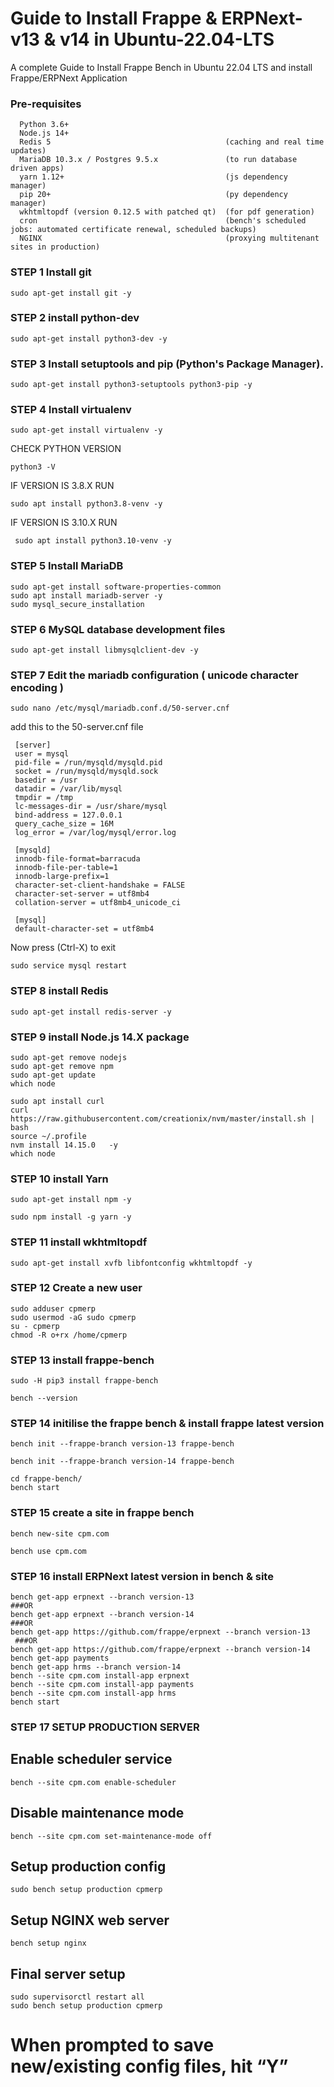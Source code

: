 # Guide to Install Frappe & ERPNext- v13 & v14 in Ubuntu-22.04-LTS
A complete Guide to Install Frappe Bench in Ubuntu 22.04 LTS and install Frappe/ERPNext Application

### Pre-requisites 

      Python 3.6+
      Node.js 14+
      Redis 5                                       (caching and real time updates)
      MariaDB 10.3.x / Postgres 9.5.x               (to run database driven apps)
      yarn 1.12+                                    (js dependency manager)
      pip 20+                                       (py dependency manager)
      wkhtmltopdf (version 0.12.5 with patched qt)  (for pdf generation)
      cron                                          (bench's scheduled jobs: automated certificate renewal, scheduled backups)
      NGINX                                         (proxying multitenant sites in production)



### STEP 1 Install git
    sudo apt-get install git -y

### STEP 2 install python-dev

    sudo apt-get install python3-dev -y

### STEP 3 Install setuptools and pip (Python's Package Manager).

    sudo apt-get install python3-setuptools python3-pip -y

### STEP 4 Install virtualenv
    
    sudo apt-get install virtualenv -y
    
  CHECK PYTHON VERSION 
  
    python3 -V
  
  IF VERSION IS 3.8.X RUN
  
    sudo apt install python3.8-venv -y

  IF VERSION IS 3.10.X RUN
  
     sudo apt install python3.10-venv -y

### STEP 5 Install MariaDB

    sudo apt-get install software-properties-common
    sudo apt install mariadb-server -y
    sudo mysql_secure_installation
    
    
### STEP 6  MySQL database development files

    sudo apt-get install libmysqlclient-dev -y

### STEP 7 Edit the mariadb configuration ( unicode character encoding )

    sudo nano /etc/mysql/mariadb.conf.d/50-server.cnf

add this to the 50-server.cnf file

    
     [server]
     user = mysql
     pid-file = /run/mysqld/mysqld.pid
     socket = /run/mysqld/mysqld.sock
     basedir = /usr
     datadir = /var/lib/mysql
     tmpdir = /tmp
     lc-messages-dir = /usr/share/mysql
     bind-address = 127.0.0.1
     query_cache_size = 16M
     log_error = /var/log/mysql/error.log
    
     [mysqld]
     innodb-file-format=barracuda
     innodb-file-per-table=1
     innodb-large-prefix=1
     character-set-client-handshake = FALSE
     character-set-server = utf8mb4
     collation-server = utf8mb4_unicode_ci      
     
     [mysql]
     default-character-set = utf8mb4

Now press (Ctrl-X) to exit

    sudo service mysql restart

### STEP 8 install Redis
    
    sudo apt-get install redis-server -y

### STEP 9 install Node.js 14.X package

    sudo apt-get remove nodejs
    sudo apt-get remove npm
    sudo apt-get update
    which node

    sudo apt install curl 
    curl https://raw.githubusercontent.com/creationix/nvm/master/install.sh | bash
    source ~/.profile
    nvm install 14.15.0   -y
    which node

### STEP 10  install Yarn

    sudo apt-get install npm -y

    sudo npm install -g yarn -y

### STEP 11 install wkhtmltopdf

    sudo apt-get install xvfb libfontconfig wkhtmltopdf -y

### STEP  12 Create a new user
    sudo adduser cpmerp
    sudo usermod -aG sudo cpmerp
    su - cpmerp
    chmod -R o+rx /home/cpmerp

### STEP 13 install frappe-bench

    sudo -H pip3 install frappe-bench
    
    bench --version
    
### STEP 14 initilise the frappe bench & install frappe latest version 

    bench init --frappe-branch version-13 frappe-bench 

    bench init --frappe-branch version-14 frappe-bench 
    
    cd frappe-bench/
    bench start
    
### STEP 15 create a site in frappe bench 
    
    bench new-site cpm.com
    
    bench use cpm.com

### STEP 16 install ERPNext latest version in bench & site

    bench get-app erpnext --branch version-13
    ###OR
    bench get-app erpnext --branch version-14
    ###OR
    bench get-app https://github.com/frappe/erpnext --branch version-13
     ###OR
    bench get-app https://github.com/frappe/erpnext --branch version-14
    bench get-app payments
    bench get-app hrms --branch version-14
    bench --site cpm.com install-app erpnext
    bench --site cpm.com install-app payments
    bench --site cpm.com install-app hrms
    bench start
### STEP 17 SETUP PRODUCTION SERVER 
## Enable scheduler service 

    bench --site cpm.com enable-scheduler 
    

## Disable maintenance mode 

    bench --site cpm.com set-maintenance-mode off 
    

## Setup production config 

    sudo bench setup production cpmerp 
    

## Setup NGINX web server 

    bench setup nginx 
    

## Final server setup 

    sudo supervisorctl restart all 
    sudo bench setup production cpmerp 
    

# When prompted to save new/existing config files, hit “Y” 

    
